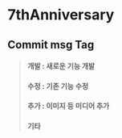 # 7thAnniversary

## Commit msg Tag
> #### 개발 : 새로운 기능 개발
> #### 수정 : 기존 기능 수정
>#### 추가 : 이미지 등 미디어 추가
>#### 기타
